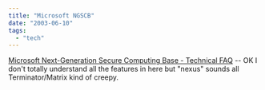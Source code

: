 ```yaml
---
title: "Microsoft NGSCB"
date: "2003-06-10"
tags: 
  - "tech"
---
```


[Microsoft Next-Generation Secure Computing Base - Technical FAQ](http://www.microsoft.com/technet/security/news/NGSCB.asp?frame=true "Microsoft Next-Generation Secure Computing Base - Technical FAQ") -- OK I don't totally understand all the features in here but "nexus" sounds all Terminator/Matrix kind of creepy.
